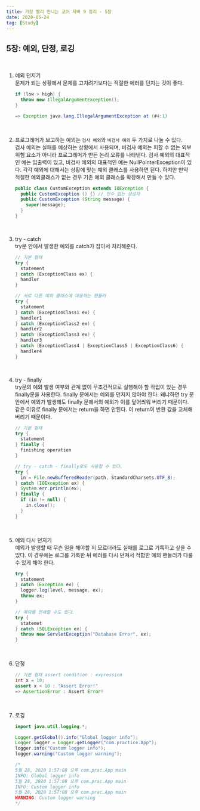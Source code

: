 ```yaml
---
title: 가장 빨리 만나는 코어 자바 9 정리 - 5장
date: 2020-05-24
tag: [Study]
---
```


## 5장: 예외, 단정, 로깅

<br />

1. 예외 던지기  
   문제가 되는 상황에서 문제를 고치려기보다는 적절한 에러를 던지는 것이 좋다.

    ```java
    if (low > high) {
      throw new IllegalArgumentException();
    }

    => Exception java.lang.IllegalArgumentException at (#4:1)
    ```

<br />

2. 프로그래머가 보고하는 예외는 `검사 예외`와 `비검사 예외` 두 가지로 나눌 수 있다.  
검사 예외는 실패를 예상하는 상황에서 사용되며, 비검사 예외는 피할 수 없는 외부 위험 요소가 아니라 프로그래머가 만든 논리 오류를 나타낸다. 검사 예외의 대표적인 예는 입출력이 있고, 비검사 예외의 대표적인 예는 NullPointerException이 있다. 각각 예외에 대해서는 상황에 맞는 예외 클래스를 사용하면 된다. 하지만 만약 적절한 예외클래스가 없는 경우 기존 예외 클래스를 확장해서 만들 수 있다.

    ```java
    public class CustomException extends IOException {
      public CustomException () {} // 인수 없는 생성자
      public CustomException (String message) {
        super(message);
      }
    }
    ```

<br />

3. try - catch  
   try문 안에서 발생한 예외를 catch가 잡아서 처리해준다.

    ```java
    // 기본 형태
    try {
      statement
    } catch (ExceptionClass ex) {
      handler
    }

    // 서로 다른 예외 클래스에 대응하는 핸들러
    try {
      statement
    } catch (ExceptionClass1 ex) {
      handler1
    } catch (ExceptionClass2 ex) {
      handler2
    } catch (ExceptionClass3 ex) {
      handler3
    } catch (ExceptionClass4 | ExceptionClass5 | ExceptionClass6) {
      handler4
    }
    ```

<br />
  
  4. try - finally  
    try문의 예외 발생 여부와 관계 없이 무조건적으로 실행해야 할 작업이 있는 경우 finally문을 사용한다. finally 문에서는 예외를 던지지 않아야 한다. 왜냐하면 try 문 안에서 예외가 발생해도 finally 문에서의 예외가 이를 덮어씌워 버리기 때문이다. 같은 이유로 finally 문에서는 return을 하면 안된다. 이 return이 반환 값을 교체해버리기 때문이다.

      ```java
      // 기본 형태
      try {
        statement
      } finally {
        finishing operation
      }

      // try - catch - finally로도 사용할 수 있다.
      try {
        in = File.newBufferedReader(path, StandardCharsets.UTF_8);
      } catch (IOException ex) {
        System.err.println(ex);
      } finally {
        if (in != null) {
          in.close();
        }
      }
      ```

<br />

5. 예외 다시 던지기  
   예외가 발생할 때 무슨 일을 해야할 지 모르더라도 실패를 로그로 기록하고 싶을 수 있다. 이 경우에는 로그를 기록한 뒤 에러를 다시 던져서 적합한 예외 핸들러가 다룰 수 있게 해야 한다.

    ```java
    try {
      statement
    } catch (Exception ex) {
      logger.log(level, message, ex);
      throw ex;
    }

    // 예외를 연쇄할 수도 있다.
    try {
      statemet
    } catch (SQLException ex) {
      throw new ServletException("Database Error", ex);
    }
    ```

<br />

6. 단정

    ```java
    // 기본 형태 assert condition : expression
    int x = 10;
    assert x < 10 : "Assert Error!"
    => AssertionError : Assert Error!
    ```

<br />

7. 로깅

    ```java
    import java.util.logging.*;

    Logger.getGlobal().info("Global logger info");
    Logger logger = Logger.getLogger("com.practice.App");
    logger.info("Custom logger info");
    logger.warning("Custom logger warning");

    /*
    5월 28, 2020 1:57:08 오후 com.prac.App main
    INFO: Global logger info
    5월 28, 2020 1:57:08 오후 com.prac.App main
    INFO: Custom logger info
    5월 28, 2020 1:57:08 오후 com.prac.App main
    WARNING: Custom logger warning
    */
    ```
